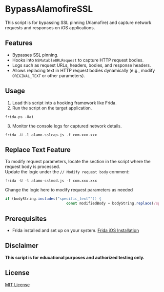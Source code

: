 # BypassAlamofireSSL
This script is for bypassing SSL pinning (Alamofire) and capture network requests and responses on iOS applications.

## Features
- Bypasses SSL pinning.
- Hooks into `NSMutableURLRequest` to capture HTTP request bodies.
- Logs such as request URLs, headers, bodies, and response headers.
- Allows replacing text in HTTP request bodies dynamically (e.g., modify `ORIGINAL_TEXT` or other parameters).

## Usage
1. Load this script into a hooking framework like Frida.
2. Run the script on the target application.
```
frida-ps -Uai
```  
  
3. Monitor the console logs for captured network details.  

```
frida -U -l alamo-sslcap.js -f com.xxx.xxx
```

## Replace Text Feature
To modify request parameters, locate the section in the script where the request body is processed.  
Update the logic under the `// Modify request body` comment:

```
frida -U -l alamo-sslmod.js -f com.xxx.xxx
```

Change the logic here to modify request parameters as needed
```javascript
if (bodyString.includes("specific_text"")) {
                            const modifiedBody = bodyString.replace(/specific_text"/g, "specific_text"");
```

## Prerequisites
- Frida installed and set up on your system.
[Frida iOS Installation](https://frida.re/docs/ios/)

## Disclaimer
**This script is for educational purposes and authorized testing only.**

## License
[MIT License](LICENSE)
